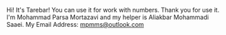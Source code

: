 Hi!
It's Tarebar! You can use it for work with numbers.
Thank you for use it.
I'm Mohammad Parsa Mortazavi and my helper is Aliakbar Mohammadi Saaei.
My Email Address: mpmms@outlook.com 